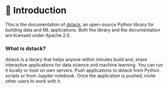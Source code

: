 # 👋 Introduction

This is the documentation of [dstack](https://dstack.ai), an open-source Python library for building data and ML applications. Both the library and the documentation are licensed under Apache 2.0. 

### What is dstack?

dstack is a library that helps anyone within minutes build and, share interactive applications for data science and machine learning. You can run it locally or host on own servers. Push applications to dstack from Python scripts or from Jupyter notebook. Once the application is pushed, invite other users to work with it.



